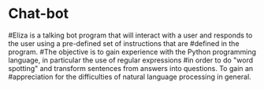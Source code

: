 # Chat-bot
#Eliza is a talking bot program that will interact with a user and responds to the user using a pre-defined set of instructions that are #defined in the program.
#The objective is to	gain	experience	with	the	Python programming	language,	in	particular	the	use	of	regular	expressions	
#in	order	to	do	"word	spotting"	and	transform	sentences	from	answers	into	questions.	To	gain	an	
#appreciation	for	the	difficulties	of	natural	language	processing	in	general.
